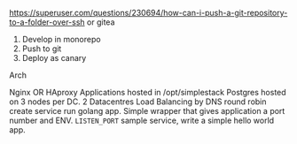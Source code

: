 https://superuser.com/questions/230694/how-can-i-push-a-git-repository-to-a-folder-over-ssh or gitea

1. Develop in monorepo
2. Push to git
3. Deploy as canary



Arch

Nginx OR HAproxy 
Applications hosted in /opt/simplestack
Postgres hosted on 3 nodes per DC. 
2 Datacentres
Load Balancing by DNS round robin
create service run golang app. Simple wrapper that gives application a port number and ENV. `LISTEN_PORT`
sample service, write a simple hello world app.
